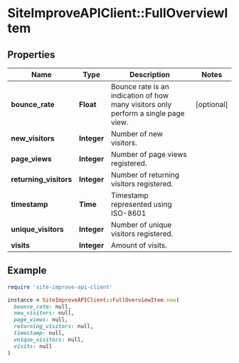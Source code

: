 # SiteImproveAPIClient::FullOverviewItem

## Properties

| Name | Type | Description | Notes |
| ---- | ---- | ----------- | ----- |
| **bounce_rate** | **Float** | Bounce rate is an indication of how many visitors only perform a single page view. | [optional] |
| **new_visitors** | **Integer** | Number of new visitors. |  |
| **page_views** | **Integer** | Number of page views registered. |  |
| **returning_visitors** | **Integer** | Number of returning visitors registered. |  |
| **timestamp** | **Time** | Timestamp represented using ISO-8601 |  |
| **unique_visitors** | **Integer** | Number of unique visitors registered. |  |
| **visits** | **Integer** | Amount of visits. |  |

## Example

```ruby
require 'site-improve-api-client'

instance = SiteImproveAPIClient::FullOverviewItem.new(
  bounce_rate: null,
  new_visitors: null,
  page_views: null,
  returning_visitors: null,
  timestamp: null,
  unique_visitors: null,
  visits: null
)
```

